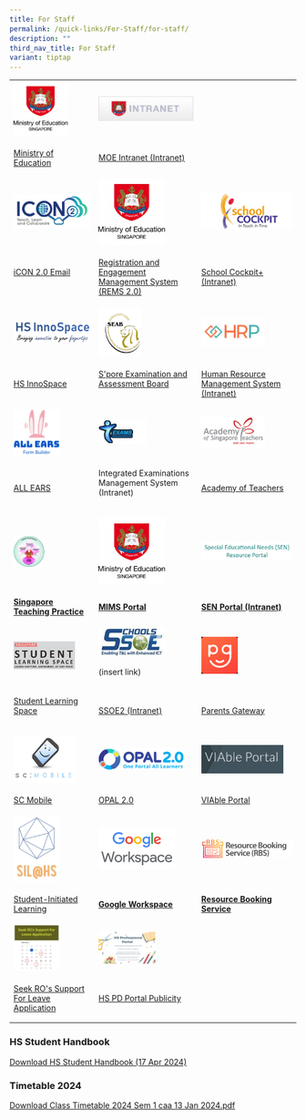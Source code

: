 ```yaml
---
title: For Staff
permalink: /quick-links/For-Staff/for-staff/
description: ""
third_nav_title: For Staff
variant: tiptap
---
```

<table style="minWidth: 75px">
<colgroup>
<col>
<col>
<col>
</colgroup>
<tbody>
<tr>
<td rowspan="1" colspan="1">
<div class="isomer-image-wrapper">
<img style="width:70%" height="auto" width="100%" alt="HGSS-MOE" src="/images/HGSS-MOE.png">
</div>
</td>
<td rowspan="1" colspan="1">
<div class="isomer-image-wrapper">
<img style="width:100%" height="auto" width="100%" alt="INTRANET" src="/images/INTRANET.jpeg">
</div>
</td>
<td rowspan="1" colspan="1">
<p></p>
</td>
</tr>
<tr>
<td rowspan="1" colspan="1">
<p><a href="moe.gov.sg" rel="noopener noreferrer nofollow" target="_blank">Ministry of Education</a>
</p>
</td>
<td rowspan="1" colspan="1">
<p><a href="https://intranet.moe.gov.sg/" rel="noopener noreferrer nofollow" target="_blank">MOE Intranet (Intranet)</a>
</p>
</td>
<td rowspan="1" colspan="1">
<p>
<br>
</p>
</td>
</tr>
<tr>
<td rowspan="1" colspan="1">
<div class="isomer-image-wrapper">
<img style="width:100%" height="auto" width="100%" alt="ICON2" src="/images/ICON2.png">
</div>
</td>
<td rowspan="1" colspan="1">
<div class="isomer-image-wrapper">
<img style="width:70%" height="auto" width="100%" alt="HGSS-MOE" src="/images/HGSS-MOE.png">
</div>
</td>
<td rowspan="1" colspan="1">
<div class="isomer-image-wrapper">
<img style="width:100%" height="auto" width="100%" alt="SCHOOLCOCKPIT" src="/images/SCHOOLCOCKPIT.gif">
</div>
</td>
</tr>
<tr>
<td rowspan="1" colspan="1">
<p><a href="https://workspace.google.com/dashboard" rel="noopener noreferrer nofollow" target="_blank">iCON 2.0 Email</a>
<br>
<br>
</p>
</td>
<td rowspan="1" colspan="1">
<p><a href="https://rems.moe.edu.sg/" rel="noopener noreferrer nofollow" target="_blank">Registration and Engagement Management System (REMS 2.0)</a>
</p>
</td>
<td rowspan="1" colspan="1">
<p><a href="https://schoolcockpit.moe.gov.sg/" rel="noopener noreferrer nofollow" target="_blank">School Cockpit+ (Intranet)</a>
</p>
</td>
</tr>
<tr>
<td rowspan="1" colspan="1">
<div class="isomer-image-wrapper">
<img style="width:100%" height="auto" width="100%" alt="HSINNOSPACE" src="/images/HSINNOSPACE.jpeg">
</div>
</td>
<td rowspan="1" colspan="1">
<div class="isomer-image-wrapper">
<img style="width:45%" height="auto" width="100%" alt="SEAB" src="/images/SEAB.jpeg">
</div>
</td>
<td rowspan="1" colspan="1">
<div class="isomer-image-wrapper">
<img style="width:70%" height="auto" width="100%" alt="HRP" src="/images/HRP.jpeg">
</div>
</td>
</tr>
<tr>
<td rowspan="1" colspan="1">
<p><a href="https://hsinnospace.com/" rel="noopener noreferrer nofollow" target="_blank">HS InnoSpace</a>
</p>
</td>
<td rowspan="1" colspan="1">
<p><a href="https://www.seab.gov.sg/" rel="noopener noreferrer nofollow" target="_blank">S'pore Examination and Assessment Board</a>
<br>
<br>
</p>
</td>
<td rowspan="1" colspan="1">
<p><a href="https://www.hrp.gov.sg/hrp/#/" rel="noopener noreferrer nofollow" target="_blank">Human Resource Management System (Intranet)</a>
</p>
</td>
</tr>
<tr>
<td rowspan="1" colspan="1">
<div class="isomer-image-wrapper">
<img style="width:60%" height="auto" width="100%" alt="IDEAS" src="/images/allears.jpg">
</div>
</td>
<td rowspan="1" colspan="1">
<div class="isomer-image-wrapper">
<img style="width:50%" height="auto" width="100%" alt="EXAMS" src="/images/EXAMS.gif">
</div>
</td>
<td rowspan="1" colspan="1">
<div class="isomer-image-wrapper">
<img style="width:70%" height="auto" width="100%" alt="AST" src="/images/AST.jpeg">
</div>
</td>
</tr>
<tr>
<td rowspan="1" colspan="1">
<p><a href="https://forms.moe.edu.sg/" rel="noopener noreferrer nofollow" target="_blank">ALL EARS</a>
</p>
</td>
<td rowspan="1" colspan="1">
<p>Integrated Examinations Management System (Intranet)
<br>
<br>
</p>
</td>
<td rowspan="1" colspan="1">
<p><a href="https://academyofsingaporeteachers.moe.edu.sg/" rel="noopener noreferrer nofollow" target="_blank">Academy of Teachers</a>
</p>
</td>
</tr>
<tr>
<td rowspan="1" colspan="1">
<div class="isomer-image-wrapper">
<img style="width:40%" height="auto" width="100%" alt="SGTP" src="/images/SGTP.png">
</div>
</td>
<td rowspan="1" colspan="1">
<div class="isomer-image-wrapper">
<img style="width:70%" height="auto" width="100%" alt="HGSS-MOE" src="/images/HGSS-MOE.png">
</div>
</td>
<td rowspan="1" colspan="1">
<div class="isomer-image-wrapper">
<img style="width:100%" height="auto" width="100%" alt="SENPORTAL" src="/images/SENPORTAL.jpeg">
</div>
</td>
</tr>
<tr>
<td rowspan="1" colspan="1">
<p><strong><a href="https://go.gov.sg/stpwiki" rel="noopener noreferrer nofollow" target="_blank">Singapore Teaching Practice</a></strong>
</p>
</td>
<td rowspan="1" colspan="1">
<p><strong><a href="https://portal.mims.moe.gov.sg/idmdash/" rel="noopener noreferrer nofollow" target="_blank"><u>MIMS Portal</u></a></strong>
</p>
</td>
<td rowspan="1" colspan="1">
<p><strong><a href="https://intranet.moe.gov.sg/Send/Pages/SEN_Resource_Portal.aspx" rel="noopener noreferrer nofollow" target="_blank"><u>SEN Portal (Intranet)</u></a></strong>
</p>
</td>
</tr>
<tr>
<td rowspan="1" colspan="1">
<div class="isomer-image-wrapper">
<img style="width:80%" height="auto" width="100%" alt="SLS" src="/images/SLS.jpeg">
</div>
</td>
<td rowspan="1" colspan="1">
<div class="isomer-image-wrapper">
<img style="width:70%" height="auto" width="100%" alt="SSOE" src="/images/SSOE.jpeg">
</div>
<p>(insert link)</p>
</td>
<td rowspan="1" colspan="1">
<div class="isomer-image-wrapper">
<img style="width:40%" height="auto" width="100%" alt="PG" src="/images/PG.png">
</div>
</td>
</tr>
<tr>
<td rowspan="1" colspan="1">
<p><a href="https://www.learning.moe.edu.sg/" rel="noopener noreferrer nofollow" target="_blank">Student Learning Space</a>
<br>
<br>
</p>
</td>
<td rowspan="1" colspan="1">
<p><a href="https://ssoe2.moe.edu.sg/" rel="noopener noreferrer nofollow" target="_blank">SSOE2 (Intranet)</a>
<br>
</p>
</td>
<td rowspan="1" colspan="1">
<p><a href="https://pg.moe.edu.sg/" rel="noopener noreferrer nofollow" target="_blank">Parents Gateway</a>
<br>
</p>
</td>
</tr>
<tr>
<td rowspan="1" colspan="1">
<div class="isomer-image-wrapper">
<img style="width:80%" height="auto" width="100%" alt="SCMOBILE" src="/images/SCMOBILE.png">
</div>
</td>
<td rowspan="1" colspan="1">
<div class="isomer-image-wrapper">
<img style="width:90%" height="auto" width="100%" alt="OPAL2" src="/images/OPAL2.png">
</div>
</td>
<td rowspan="1" colspan="1">
<div class="isomer-image-wrapper">
<img style="width:90%" height="auto" width="100%" alt="VIABLEPORTAL" src="/images/VIABLEPORTAL.jpeg">
</div>
</td>
</tr>
<tr>
<td rowspan="1" colspan="1">
<p><a href="https://scmobile.moe.edu.sg/login" rel="noopener noreferrer nofollow" target="_blank">SC Mobile</a>
</p>
</td>
<td rowspan="1" colspan="1">
<p><a href="https://opal2.moe.edu.sg/" rel="noopener noreferrer nofollow" target="_blank">OPAL 2.0</a>
</p>
</td>
<td rowspan="1" colspan="1">
<p><a href="https://sites.google.com/moe.edu.sg/viable-portal/home" rel="noopener noreferrer nofollow" target="_blank">VIAble Portal</a>
</p>
</td>
</tr>
<tr>
<td rowspan="1" colspan="1">
<div class="isomer-image-wrapper">
<img style="width:60%" height="auto" width="100%" alt="SIL%20logo" src="/images/SIL%20logo.jpeg">
</div>
</td>
<td rowspan="1" colspan="1">
<div class="isomer-image-wrapper">
<img style="width:80%" height="auto" width="100%" alt="Google%20Workspace%20icon" src="/images/Google%20Workspace%20icon.png">
</div>
</td>
<td rowspan="1" colspan="1">
<div class="isomer-image-wrapper">
<img style="width:100%" height="auto" width="100%" alt="RBS" src="/images/RBS.png">
</div>
</td>
</tr>
<tr>
<td rowspan="1" colspan="1">
<p><a href="https://sites.google.com/view/hssil/home" rel="noopener noreferrer nofollow" target="_blank">Student-Initiated Learning</a>
</p>
</td>
<td rowspan="1" colspan="1">
<p><strong><a href="https://workspace.google.com/dashboard" rel="noopener noreferrer nofollow" target="_blank"><u>Google Workspace</u></a></strong>
<br>
</p>
</td>
<td rowspan="1" colspan="1">
<p><strong><a href="https://rbs.avero-tech.com/" rel="noopener noreferrer nofollow" target="_blank"><u>Resource Booking Service</u></a></strong>
</p>
</td>
</tr>
<tr>
<td rowspan="1" colspan="1">
<div class="isomer-image-wrapper">
<img style="width:60%" height="auto" width="100%" alt="Apply%20Leave" src="/images/Apply%20Leave.jpg">
</div>
</td>
<td rowspan="1" colspan="1">
<div class="isomer-image-wrapper">
<img style="width:60%" height="auto" width="100%" alt="Apply%20Leave" src="/images/hs%20pd%20portal%20publicity.png">
</div>
</td>
<td rowspan="1" colspan="1">
<p></p>
</td>
</tr>
<tr>
<td rowspan="1" colspan="1">
<p><a href="https://go.gov.sg/hsleave" rel="noopener noreferrer nofollow" target="_blank">Seek RO's Support For Leave Application</a>
</p>
</td>
<td rowspan="1" colspan="1">
<p><a href="https://sites.google.com/moe.edu.sg/hspdportal/home" rel="noopener noreferrer nofollow" target="_blank">HS PD Portal Publicity</a>
</p>
</td>
<td rowspan="1" colspan="1">
<p></p>
</td>
</tr>
</tbody>
</table>
<h3>HS Student Handbook</h3>
<p><a href="/files/HS_Handbook_2024_caa17Apr2024.pdf" rel="noopener noreferrer nofollow" target="_blank">Download HS Student Handbook (17 Apr 2024)</a>
</p>
<h3>Timetable 2024</h3>
<p><a href="/files/Students/Class_Timetable_2024_Sem_1_caa_13Jan2024.pdf" rel="noopener noreferrer nofollow" target="_blank">Download Class Timetable 2024 Sem 1 caa 13 Jan 2024.pdf</a>
</p>
